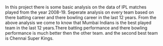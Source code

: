 In this project there is some basic analysis on the data of IPL matches played from the year 2008-19.
Seperate analysis on every team based on there batting career and there bowling career in the last 12 years.
From the above analysis we come to know that Mumbai Indians is the best played team in the last 12 years.There batting performance and there bowling performance is much better then the other team.
and the second best team is Chennai Super Kings.
